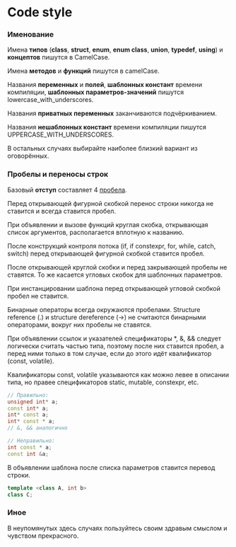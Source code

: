 # Code style

### Именование

Имена **типов** (**class**, **struct**, **enum**, **enum class**, **union**, **typedef**, **using**) и **концептов** пишутся в CamelCase.

Имена **методов** и **функций** пишутся в camelCase.

Названия **переменных** и **полей**, **шаблонных констант** времени компиляции, **шаблонных параметров-значений** пишутся lowercase_with_underscores.

Названия **приватных переменных** заканчиваются подчёркиванием.

Названия **нешаблонных констант** времени компиляции пишутся UPPERCASE_WITH_UNDERSCORES.

В остальных случаях выбирайте наиболее близкий вариант из оговорённых.

### Пробелы и переносы строк

Базовый **отступ** составляет 4 <u>пробела</u>.

Перед открывающей фигурной скобкой перенос строки никогда не ставится и всегда ставится пробел.

При объявлении и вызове функций круглая скобка, открывающая список аргументов, располагается вплотную к названию.

После конструкций контроля потока (if, if constexpr, for, while, catch, switch) перед открывающей фигурной скобкой ставится пробел.

После открывающей круглой скобки и перед закрывающей пробелы не ставятся. То же касается угловых скобок для шаблонных параметров.

При инстанцировании шаблона перед открывающей угловой скобкой пробел не ставится.

Бинарные операторы всегда окружаются пробелами. Structure reference (.) и structure dereference (->) не считаются бинарными операторами, вокруг них пробелы не ставятся.

При объявлении ссылок и указателей спецификаторы *, &, && следует логически считать частью типа, поэтому после них ставится пробел, а перед ними только в том случае, если до этого идёт квалификатор (const, volatile).

Квалификаторы const, volatile указываются как можно левее в описании типа, но правее спецификаторов static, mutable, constexpr, etc.

```c++
// Правильно:
unsigned int* a;
const int* a;
int* const a;
int* const * a;
// &, && аналогично

// Неправильно:
int const * a;
const int &a;
```

В объявлении шаблона после списка параметров ставится перевод строки.

```c++
template <class A, int b>
class C;
```

### Иное

В неупомянутых здесь случаях пользуйтесь своим здравым смыслом и чувством прекрасного.